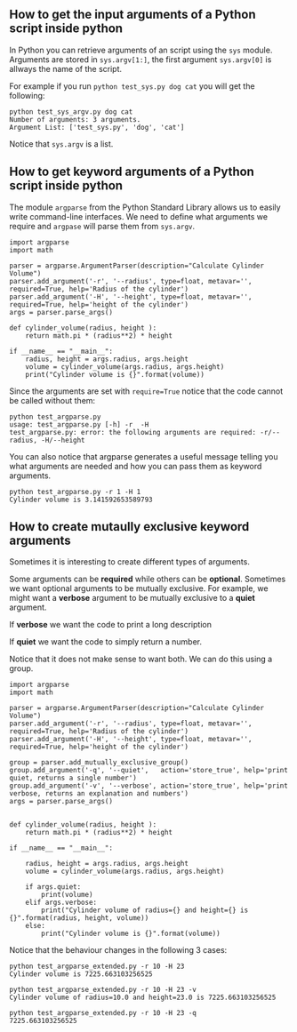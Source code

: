 

## How to get the input arguments of a Python script inside python

In Python you can retrieve arguments of an script using the `sys` module.
Arguments are stored in `sys.argv[1:]`, the first argument `sys.argv[0]` is allways
the name of the script.


For example if you run `python test_sys.py dog cat` you will get the following:

```
python test_sys_argv.py dog cat
Number of arguments: 3 arguments.
Argument List: ['test_sys.py', 'dog', 'cat']
```

Notice that `sys.argv` is a list.

## How to get keyword arguments of a Python script inside python

The module `argparse` from the Python Standard Library allows us to easily write command-line interfaces. We need to define what arguments we require and `argpase` will parse them from `sys.argv`. 

```
import argparse
import math

parser = argparse.ArgumentParser(description="Calculate Cylinder Volume")
parser.add_argument('-r', '--radius', type=float, metavar='', required=True, help='Radius of the cylinder')
parser.add_argument('-H', '--height', type=float, metavar='', required=True, help='height of the cylinder')
args = parser.parse_args()

def cylinder_volume(radius, height ):
    return math.pi * (radius**2) * height
    
if __name__ == "__main__":
    radius, height = args.radius, args.height
    volume = cylinder_volume(args.radius, args.height)
    print("Cylinder volume is {}".format(volume))

```

Since the arguments are set with `require=True` notice that the code cannot be called without them:

````
python test_argparse.py
usage: test_argparse.py [-h] -r  -H
test_argparse.py: error: the following arguments are required: -r/--radius, -H/--height
````

You can also notice that argparse generates a useful message telling you what arguments are needed and how you can  pass them as keyword arguments.

```
python test_argparse.py -r 1 -H 1
Cylinder volume is 3.141592653589793
```



## How to create mutaully exclusive keyword arguments

Sometimes it is interesting to create different types of arguments.

Some arguments can be **required** while others can be **optional**. Sometimes we want optional arguments to be mutually exclusive. For example, we might want a **verbose** argument to be mutually exclusive to a **quiet** argument.

If **verbose** we want the code to print a long description

If **quiet** we want the code to simply return a number.

Notice that it does not make sense to want both. We can do this using a group.

```
import argparse
import math

parser = argparse.ArgumentParser(description="Calculate Cylinder Volume")
parser.add_argument('-r', '--radius', type=float, metavar='', required=True, help='Radius of the cylinder')
parser.add_argument('-H', '--height', type=float, metavar='', required=True, help='height of the cylinder')

group = parser.add_mutually_exclusive_group()
group.add_argument('-q', '--quiet',   action='store_true', help='print quiet, returns a single number')
group.add_argument('-v', '--verbose', action='store_true', help='print verbose, returns an explanation and numbers')
args = parser.parse_args()


def cylinder_volume(radius, height ):
    return math.pi * (radius**2) * height
    
if __name__ == "__main__":

    radius, height = args.radius, args.height
    volume = cylinder_volume(args.radius, args.height)

    if args.quiet:
        print(volume)
    elif args.verbose:
        print("Cylinder volume of radius={} and height={} is {}".format(radius, height, volume))
    else:
        print("Cylinder volume is {}".format(volume))
```

Notice that the behaviour changes in the following 3 cases:

```
python test_argparse_extended.py -r 10 -H 23
Cylinder volume is 7225.663103256525

python test_argparse_extended.py -r 10 -H 23 -v
Cylinder volume of radius=10.0 and height=23.0 is 7225.663103256525

python test_argparse_extended.py -r 10 -H 23 -q
7225.663103256525
```

